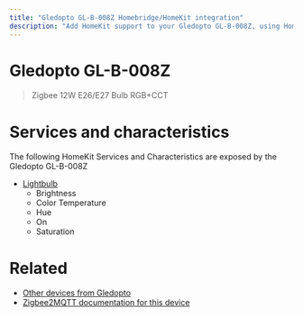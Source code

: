 ```yaml
---
title: "Gledopto GL-B-008Z Homebridge/HomeKit integration"
description: "Add HomeKit support to your Gledopto GL-B-008Z, using Homebridge, Zigbee2MQTT and homebridge-z2m."
---
```

<!---
This file has been GENERATED using src/docgen/docgen.ts
DO NOT EDIT THIS FILE MANUALLY!
-->
# Gledopto GL-B-008Z
> Zigbee 12W E26/E27 Bulb RGB+CCT


# Services and characteristics
The following HomeKit Services and Characteristics are exposed by
the Gledopto GL-B-008Z

* [Lightbulb](../../light.md)
  * Brightness
  * Color Temperature
  * Hue
  * On
  * Saturation


# Related
* [Other devices from Gledopto](../index.md#gledopto)
* [Zigbee2MQTT documentation for this device](https://www.zigbee2mqtt.io/devices/GL-B-008Z.html)